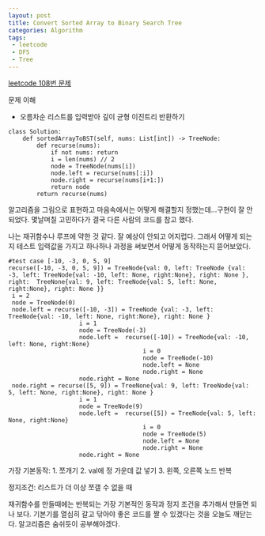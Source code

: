 ```yaml
---
layout: post
title: Convert Sorted Array to Binary Search Tree
categories: Algorithm
tags: 
 - leetcode
 - DFS
 - Tree
---
```


[leetcode 108번 문제](https://leetcode.com/problems/convert-sorted-array-to-binary-search-tree/)

문제 이해 
* 오름차순 리스트를 입력받아 깊이 균형 이진트리 반환하기  

```
class Solution:
    def sortedArrayToBST(self, nums: List[int]) -> TreeNode:
        def recurse(nums):
            if not nums: return
            i = len(nums) // 2         
            node = TreeNode(nums[i]) 
            node.left = recurse(nums[:i])
            node.right = recurse(nums[i+1:]) 
            return node
        return recurse(nums)
```

알고리즘을 그림으로 표현하고 마음속에서는 어떻게 해결할지 정했는데...구현이 잘 안되었다.
몇날며칠 고민하다가 결국 다른 사람의 코드를 참고 했다. 

나는 재귀함수나 루프에 약한 것 같다. 잘 예상이 안되고 어지럽다. 
그래서 어떻게 되는지 테스트 입력값을 가지고 하나하나 과정을 써보면서 어떻게 동작하는지 뜯어보았다. 

```
#test case [-10, -3, 0, 5, 9]
recurse([-10, -3, 0, 5, 9]) = TreeNode{val: 0, left: TreeNode {val: -3, left: TreeNode{val: -10, left: None, right:None}, right: None }, right:  TreeNone{val: 9, left: TreeNode{val: 5, left: None, right:None}, right: None }}
 i = 2 
 node = TreeNode(0)
 node.left = recurse([-10, -3]) = TreeNode {val: -3, left: TreeNode{val: -10, left: None, right:None}, right: None }	
                    i = 1
                    node = TreeNode(-3)
                    node.left =  recurse([-10]) = TreeNode{val: -10, left: None, right:None}
                                      i = 0
                                      node = TreeNode(-10)
                                      node.left = None
                                      node.right = None 
                    node.right = None			
 node.right = recurse([5, 9]) = TreeNone{val: 9, left: TreeNode{val: 5, left: None, right:None}, right: None }
                    i = 1
                    node = TreeNode(9)
                    node.left =  recurse([5]) = TreeNode{val: 5, left: None, right:None}
                                      i = 0
                                      node = TreeNode(5)
                                      node.left = None
                                      node.right = None 
                    node.right = None
```

가장 기본동작:  1. 쪼개기 2. val에 정 가운데 값 넣기 3. 왼쪽, 오른쪽 노드 반복 

정지조건: 리스트가 더 이상 쪼갤 수 없을 때 

재귀함수를 만들때에는 반복되는 가장 기본적인 동작과 정지 조건을 추가해서 만들면 되나 보다. 
기본기를 열심히 갈고 닦아야 좋은 코드를 짤 수 있겠다는 것을 오늘도 깨닫는다. 알고리즘은 숨쉬듯이 공부해야겠다. 
